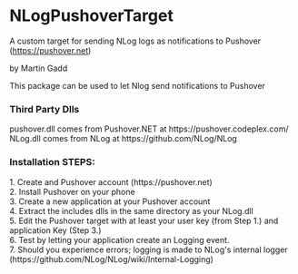 NLogPushoverTarget
==================

A custom target for sending NLog logs as notifications to Pushover (https://pushover.net)

by Martin Gadd


This package can be used to let Nlog send notifications to Pushover

<h3>Third Party Dlls</h3>
pushover.dll comes from Pushover.NET at https://pushover.codeplex.com/ <br/>
NLog.dll comes from NLog at https://github.com/NLog/NLog

<h3>Installation STEPS:</h3>
1. Create and Pushover account (https://pushover.net)<br/>
2. Install Pushover on your phone<br/>
3. Create a new application at your Pushover account<br/>
4. Extract the includes dlls in the same directory as your NLog.dll<br/>
5. Edit the Pushover target with at least your user key (from Step 1.)  and application Key (Step 3.)<br/>
6. Test by letting your application create an Logging event.<br/>
7. Should you experience errors; logging is made to NLog's internal logger (https://github.com/NLog/NLog/wiki/Internal-Logging)<br/>


